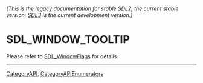 ###### (This is the legacy documentation for stable SDL2, the current stable version; [SDL3](https://wiki.libsdl.org/SDL3/) is the current development version.)
# SDL_WINDOW_TOOLTIP

Please refer to [SDL_WindowFlags](SDL_WindowFlags) for details.

----
[CategoryAPI](CategoryAPI), [CategoryAPIEnumerators](CategoryAPIEnumerators)

